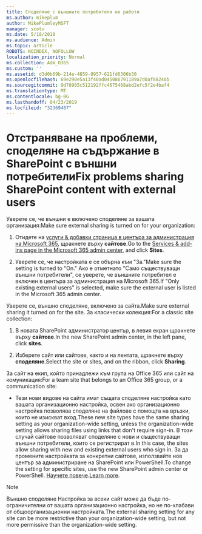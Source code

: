 ```yaml
---
title: Споделяне с външните потребители не работи
ms.author: mikeplum
author: MikePlumleyMSFT
manager: scotv
ms.date: 5/18/2018
ms.audience: Admin
ms.topic: article
ROBOTS: NOINDEX, NOFOLLOW
localization_priority: Normal
ms.collection: Adm_O365
ms.custom: ''
ms.assetid: d3d0b69b-214e-4859-8957-621fd6306b30
ms.openlocfilehash: 69e290e5a13f40ad045086791189a7d0af88240b
ms.sourcegitcommit: 9d78905c512192ffc4675468abd2efc5f2e4baf4
ms.translationtype: MT
ms.contentlocale: bg-BG
ms.lasthandoff: 04/23/2019
ms.locfileid: "32369487"
---
```

# <a name="fix-problems-sharing-sharepoint-content-with-external-users"></a><span data-ttu-id="24ffa-102">Отстраняване на проблеми, споделяне на съдържание в SharePoint с външни потребители</span><span class="sxs-lookup"><span data-stu-id="24ffa-102">Fix problems sharing SharePoint content with external users</span></span>

<span data-ttu-id="24ffa-103">Уверете се, че външни е включено споделяне за вашата организация:</span><span class="sxs-lookup"><span data-stu-id="24ffa-103">Make sure external sharing is turned on for your organization:</span></span>
  
1. <span data-ttu-id="24ffa-104">Отидете на [услуги &amp; добавки страница в центъра за администрация на Microsoft 365](https://portal.office.com/adminportal/home#/Settings/ServicesAndAddIns), щракнете върху **сайтове**.</span><span class="sxs-lookup"><span data-stu-id="24ffa-104">Go to the [Services &amp; add-ins page in the Microsoft 365 admin center](https://portal.office.com/adminportal/home#/Settings/ServicesAndAddIns), and click **Sites**.</span></span>
    
2. <span data-ttu-id="24ffa-105">Уверете се, че настройката е се обърна към "За."</span><span class="sxs-lookup"><span data-stu-id="24ffa-105">Make sure the setting is turned to "On."</span></span> <span data-ttu-id="24ffa-106">Ако е отметнато "Само съществуващи външни потребители", се уверете, че външните потребител е включен в центъра за администрация на Microsoft 365.</span><span class="sxs-lookup"><span data-stu-id="24ffa-106">If "Only existing external users" is selected, make sure the external user is listed in the Microsoft 365 admin center.</span></span>
    
<span data-ttu-id="24ffa-107">Уверете се, външно споделяне, включено за сайта.</span><span class="sxs-lookup"><span data-stu-id="24ffa-107">Make sure external sharing it turned on for the site.</span></span> <span data-ttu-id="24ffa-108">За класически колекция:</span><span class="sxs-lookup"><span data-stu-id="24ffa-108">For a classic site collection:</span></span>
  
1. <span data-ttu-id="24ffa-109">В новата SharePoint администратор център, в левия екран щракнете върху **сайтове**.</span><span class="sxs-lookup"><span data-stu-id="24ffa-109">In the new SharePoint admin center, in the left pane, click **sites**.</span></span>
    
2. <span data-ttu-id="24ffa-110">Изберете сайт или сайтове, както и на лентата, щракнете върху **споделяне**.</span><span class="sxs-lookup"><span data-stu-id="24ffa-110">Select the site or sites, and on the ribbon, click **Sharing**.</span></span>
    
<span data-ttu-id="24ffa-111">За сайт на екип, който принадлежи към група на Office 365 или сайт на комуникация:</span><span class="sxs-lookup"><span data-stu-id="24ffa-111">For a team site that belongs to an Office 365 group, or a communication site:</span></span>
  
- <span data-ttu-id="24ffa-112">Тези нови видове на сайта имат същата споделяне настройка като вашата организационно настройка, освен ако организационно настройка позволява споделяне на файлове с помощта на връзки, които не изискват вход.</span><span class="sxs-lookup"><span data-stu-id="24ffa-112">These new site types have the same sharing setting as your organization-wide setting, unless the organization-wide setting allows sharing files using links that don't require sign-in.</span></span> <span data-ttu-id="24ffa-113">В този случай сайтове позволяват споделяне с нови и съществуващи външни потребители, които се регистрират в.</span><span class="sxs-lookup"><span data-stu-id="24ffa-113">In this case, the sites allow sharing with new and existing external users who sign in.</span></span> <span data-ttu-id="24ffa-114">За да промените настройката за конкретни сайтове, използвайте нов център за администриране на SharePoint или PowerShell.</span><span class="sxs-lookup"><span data-stu-id="24ffa-114">To change the setting for specific sites, use the new SharePoint admin center or PowerShell.</span></span> <span data-ttu-id="24ffa-115">[Научете повече](https://go.microsoft.com/fwlink/?linkid=871863).</span><span class="sxs-lookup"><span data-stu-id="24ffa-115">[Learn more](https://go.microsoft.com/fwlink/?linkid=871863).</span></span>
    
> [!NOTE]
> <span data-ttu-id="24ffa-116">Външно споделяне Настройка за всеки сайт може да бъде по-ограничителни от вашата организационно настройка, но не по-хлабави от общоорганизационни настройката.</span><span class="sxs-lookup"><span data-stu-id="24ffa-116">The external sharing setting for any site can be more restrictive than your organization-wide setting, but not more permissive than the organization-wide setting.</span></span> 
  

